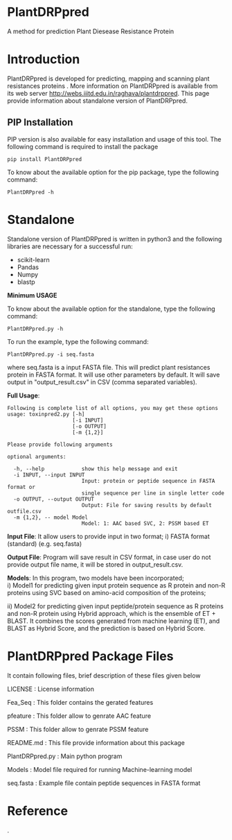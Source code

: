 # PlantDRPpred
A method for prediction Plant Diesease Resistance Protein

# Introduction
PlantDRPpred is developed for predicting, mapping and scanning plant resistances proteins . More information on PlantDRPpred is available from its web server http://webs.iiitd.edu.in/raghava/plantdrppred. This page provide information about standalone version of PlantDRPpred.

## PIP Installation
PIP version is also available for easy installation and usage of this tool. The following command is required to install the package 
```
pip install PlantDRPpred
```
To know about the available option for the pip package, type the following command:
```
PlantDRPpred -h
```

# Standalone

Standalone version of PlantDRPpred is written in python3 and the following libraries are necessary for a successful run:

- scikit-learn
- Pandas
- Numpy
- blastp


**Minimum USAGE** 

To know about the available option for the standalone, type the following command:
```
PlantDRPpred.py -h
```
To run the example, type the following command:
```
PlantDRPpred.py -i seq.fasta

```
where seq.fasta is a input FASTA file. This will predict plant resistances protein in FASTA format. It will use other parameters by default. It will save output in "output_result.csv" in CSV (comma separated variables).

**Full Usage**: 
```
Following is complete list of all options, you may get these options
usage: toxinpred2.py [-h] 
                     [-i INPUT]
                     [-o OUTPUT]
                     [-m {1,2}] 
```
```
Please provide following arguments

optional arguments:

  -h, --help            show this help message and exit
  -i INPUT, --input INPUT
                        Input: protein or peptide sequence in FASTA format or
                        single sequence per line in single letter code
  -o OUTPUT, --output OUTPUT
                        Output: File for saving results by default outfile.csv
  -m {1,2}, -- model Model
                        Model: 1: AAC based SVC, 2: PSSM based ET

```

**Input File**: It allow users to provide input in two format; i) FASTA format (standard) (e.g. seq.fasta)  

**Output File**: Program will save result in CSV format, in case user do not provide output file name, it will be stored in output_result.csv.


**Models**: In this program, two models have been incorporated;  
  i) Model1 for predicting given input protein sequence as R protein and non-R proteins  using SVC based on amino-acid composition of the proteins; 

  ii) Model2 for predicting given input peptide/protein sequence as R proteins and non-R protein using Hybrid approach, which is the ensemble of ET + BLAST. It combines the scores generated from machine learning (ET), and BLAST as Hybrid Score, and the prediction is based on Hybrid Score.


PlantDRPpred Package Files
=======================
It contain following files, brief description of these files given below

LICENSE       	: License information

Fea_Seq : This folder contains the gerated features 

pfeature : This folder allow to genrate AAC feature 

PSSM : This folder allow to genrate PSSM feature 

README.md     	: This file provide information about this package

PlantDRPpred.py 	: Main python program 

Models        : Model file required for running Machine-learning model

seq.fasta	: Example file contain peptide sequences in FASTA format



# Reference
.</a>
